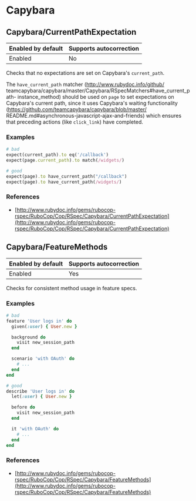 # Capybara

## Capybara/CurrentPathExpectation

Enabled by default | Supports autocorrection
--- | ---
Enabled | No

Checks that no expectations are set on Capybara's `current_path`.

The `have_current_path` matcher (http://www.rubydoc.info/github/
teamcapybara/capybara/master/Capybara/RSpecMatchers#have_current_path-
instance_method) should be used on `page` to set expectations on
Capybara's current path, since it uses Capybara's waiting
functionality (https://github.com/teamcapybara/capybara/blob/master/
README.md#asynchronous-javascript-ajax-and-friends) which ensures that
preceding actions (like `click_link`) have completed.

### Examples

```ruby
# bad
expect(current_path).to eq('/callback')
expect(page.current_path).to match(/widgets/)

# good
expect(page).to have_current_path("/callback")
expect(page).to have_current_path(/widgets/)
```

### References

* [http://www.rubydoc.info/gems/rubocop-rspec/RuboCop/Cop/RSpec/Capybara/CurrentPathExpectation](http://www.rubydoc.info/gems/rubocop-rspec/RuboCop/Cop/RSpec/Capybara/CurrentPathExpectation)

## Capybara/FeatureMethods

Enabled by default | Supports autocorrection
--- | ---
Enabled | Yes

Checks for consistent method usage in feature specs.

### Examples

```ruby
# bad
feature 'User logs in' do
  given(:user) { User.new }

  background do
    visit new_session_path
  end

  scenario 'with OAuth' do
    # ...
  end
end

# good
describe 'User logs in' do
  let(:user) { User.new }

  before do
    visit new_session_path
  end

  it 'with OAuth' do
    # ...
  end
end
```

### References

* [http://www.rubydoc.info/gems/rubocop-rspec/RuboCop/Cop/RSpec/Capybara/FeatureMethods](http://www.rubydoc.info/gems/rubocop-rspec/RuboCop/Cop/RSpec/Capybara/FeatureMethods)
